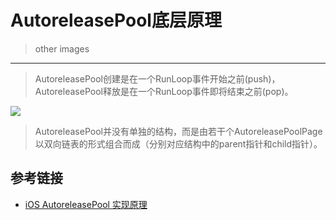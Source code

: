 # AutoreleasePool底层原理

> other images

---
> AutoreleasePool创建是在一个RunLoop事件开始之前(push)，AutoreleasePool释放是在一个RunLoop事件即将结束之前(pop)。

![](https://img-blog.csdnimg.cn/20190418214623329.png?x-oss-process=image/watermark,type_ZmFuZ3poZW5naGVpdGk,shadow_10,text_aHR0cHM6Ly94aW5kaXpoaXlpbjIwMTQuYmxvZy5jc2RuLm5ldA==,size_16,color_FFFFFF,t_70)

> AutoreleasePool并没有单独的结构，而是由若干个AutoreleasePoolPage以双向链表的形式组合而成（分别对应结构中的parent指针和child指针）。

## 参考链接
- [iOS AutoreleasePool 实现原理](https://blog.csdn.net/hanhailong18/article/details/89348510)